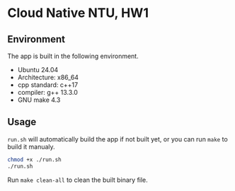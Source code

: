 # Cloud Native NTU, HW1

## Environment
The app is built in the following environment.
- Ubuntu 24.04
- Architecture: x86_64
- cpp standard: c++17
- compiler: g++ 13.3.0
- GNU make 4.3

## Usage
`run.sh` will automatically build the app if not built yet, or you can run `make` to build it manualy.
```bash
chmod +x ./run.sh
./run.sh
```

Run `make clean-all` to clean the built binary file.
